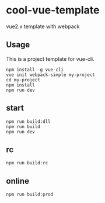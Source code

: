 # cool-vue-template
vue2.x template with webpack
## Usage
This is a project template for vue-cli.
```
npm install -g vue-cli
vue init webpack-simple my-project
cd my-project
npm install
npm run dev
```
## start
```
npm run build:dll
npm run build
npm run dev
```
## rc
```
npm run build:rc
```
## online
```
npm run build:prod
```
